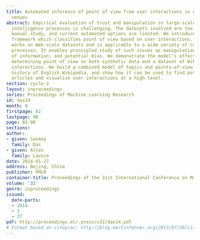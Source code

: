 ```yaml
---
title: Automated inference of point of view from user interactions in collective intelligence
  venues
abstract: Empirical evaluation of trust and manipulation in large-scale collective
  intelligence processes is challenging. The datasets involved are too large for thorough
  manual study, and current automated options are limited. We introduce a statistical
  framework which classifies point of view based on user interactions. The framework
  works on Web-scale datasets and is applicable to a wide variety of collective intelligence
  processes. It enables principled study of such issues as manipulation, trustworthiness
  of information, and potential bias. We demonstrate the model’s effectiveness in
  determining point of view on both synthetic data and a dataset of Wikipedia user
  interactions. We build a combined model of topics and points-of-view on the entire
  history of English Wikipedia, and show how it can be used to find potentially biased
  articles and visualize user interactions at a high level.
section: cycle-2
layout: inproceedings
series: Proceedings of Machine Learning Research
id: das14
month: 0
firstpage: 82
lastpage: 90
page: 82-90
sections: 
author:
- given: Sanmay
  family: Das
- given: Allen
  family: Lavoie
date: 2014-01-27
address: Bejing, China
publisher: PMLR
container-title: Proceedings of the 31st International Conference on Machine Learning
volume: '32'
genre: inproceedings
issued:
  date-parts:
  - 2014
  - 1
  - 27
pdf: http://proceedings.mlr.press/v32/das14.pdf
# Format based on citeproc: http://blog.martinfenner.org/2013/07/30/citeproc-yaml-for-bibliographies/
---
```

